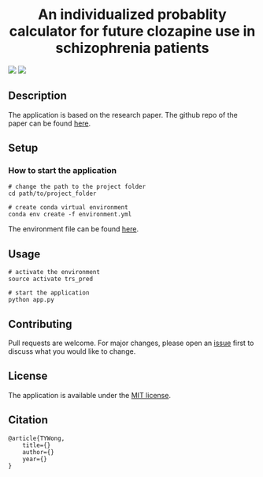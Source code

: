 <div align="center">
<!-- Title -->

# An individualized probablity calculator for future clozapine use in schizophrenia patients

<div align="left">
<!-- Badges -->

![](https://img.shields.io/tokei/lines/github/kamione/prob_calculator_clozapine)
![](https://img.shields.io/github/license/kamione/prob_calculator_clozapine)

<!-- Description -->

## Description

The application is based on the research paper. The github repo of the paper can be found [here](https://github.com/kamione/clozapineuse_prediction).

<!-- Setup -->

## Setup

### How to start the application

```{bash}
# change the path to the project folder
cd path/to/project_folder

# create conda virtual environment
conda env create -f environment.yml
```

The environment file can be found [here](https://github.com/kamione/prob_calculator_clozapine/blob/main/environnment.yml).

<!-- Usage -->

## Usage

```{bash}
# activate the environment
source activate trs_pred

# start the application
python app.py
```

<!-- Contributing -->

## Contributing

Pull requests are welcome. For major changes, please open an [issue](https://github.com/kamione/prob_calculator_clozapine/issues) first to discuss what you would like to change.

<!-- License -->

## License

The application is available under the [MIT license](https://github.com/kamione/prob_calculator_clozapine/blob/main/LICENSE).

<!-- Citation -->

## Citation

```{bibtex}
@article{TYWong,
    title={}
    author={}
    year={}
}
```

